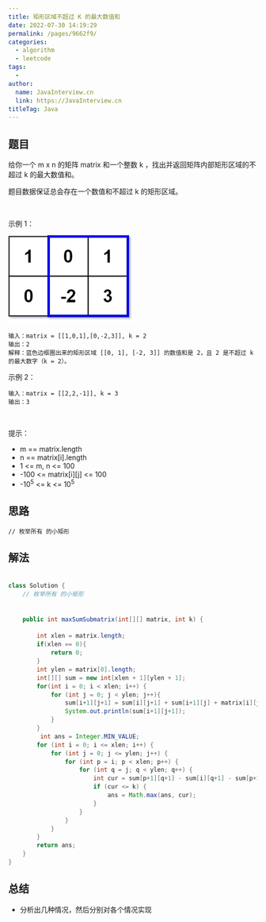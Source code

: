 ```yaml
---
title: 矩形区域不超过 K 的最大数值和
date: 2022-07-30 14:19:29
permalink: /pages/9662f9/
categories:
  - algorithm
  - leetcode
tags:
  - 
author: 
  name: JavaInterview.cn
  link: https://JavaInterview.cn
titleTag: Java
---
```



## 题目

给你一个 m x n 的矩阵 matrix 和一个整数 k ，找出并返回矩阵内部矩形区域的不超过 k 的最大数值和。

题目数据保证总会存在一个数值和不超过 k 的矩形区域。

 

示例 1：

![](/media/pictures/leetcode/sum-grid.jpeg)

    输入：matrix = [[1,0,1],[0,-2,3]], k = 2
    输出：2
    解释：蓝色边框圈出来的矩形区域 [[0, 1], [-2, 3]] 的数值和是 2，且 2 是不超过 k 的最大数字（k = 2）。
示例 2：

    输入：matrix = [[2,2,-1]], k = 3
    输出：3
 

提示：

- m == matrix.length
- n == matrix[i].length
- 1 <= m, n <= 100
- -100 <= matrix[i][j] <= 100
- -10<sup>5</sup> <= k <= 10<sup>5</sup>



## 思路

    // 枚举所有 的小矩形

## 解法
```java

class Solution {
    // 枚举所有 的小矩形


    public int maxSumSubmatrix(int[][] matrix, int k) {

        int xlen = matrix.length;
        if(xlen == 0){
            return 0;
        }
        int ylen = matrix[0].length;
        int[][] sum = new int[xlen + 1][ylen + 1];
        for(int i = 0; i < xlen; i++) {
            for (int j = 0; j < ylen; j++){
                sum[i+1][j+1] = sum[i][j+1] + sum[i+1][j] + matrix[i][j] - sum[i][j];
                System.out.println(sum[i+1][j+1]);
            }
        }
         int ans = Integer.MIN_VALUE;
        for (int i = 0; i <= xlen; i++) {
            for (int j = 0; j <= ylen; j++) {
                for (int p = i; p < xlen; p++) {
                    for (int q = j; q < ylen; q++) {
                        int cur = sum[p+1][q+1] - sum[i][q+1] - sum[p+1][j] + sum[i][j];
                        if (cur <= k) {
                            ans = Math.max(ans, cur);
                        } 
                    }
                }
            }
        }
        return ans;
    }
}
```

## 总结

- 分析出几种情况，然后分别对各个情况实现 
